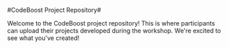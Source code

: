 #CodeBoost Project Repository#

Welcome to the CodeBoost project repository! This is where participants can upload their projects developed during the workshop.
We're excited to see what you've created!
